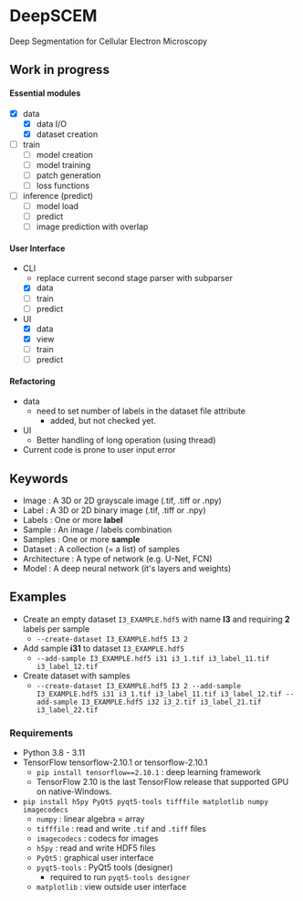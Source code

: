# DeepSCEM
Deep Segmentation for Cellular Electron Microscopy


## Work in progress
#### Essential modules

* [x] data
  * [x] data I/O
  * [x] dataset creation
* [ ] train
  * [ ] model creation
  * [ ] model training
  * [ ] patch generation
  * [ ] loss functions
* [ ] inference (predict)
  * [ ] model load
  * [ ] predict
  * [ ] image prediction with overlap

#### User Interface

* CLI
  * replace current second stage parser with subparser
  * [x] data
  * [ ] train
  * [ ] predict
* UI
  * [x] data
  * [x] view
  * [ ] train
  * [ ] predict

#### Refactoring

* data
  * need to set number of labels in the dataset file attribute
    * added, but not checked yet.
* UI
  * Better handling of long operation (using thread)
* Current code is prone to user input error


## Keywords
* Image : A 3D or 2D grayscale image (.tif, .tiff or .npy)
* Label : A 3D or 2D binary image (.tif, .tiff or .npy)
* Labels : One or more **label**
* Sample : An image / labels combination
* Samples : One or more **sample**
* Dataset : A collection (= a list) of samples
* Architecture : A type of network (e.g. U-Net, FCN)
* Model : A deep neural network (it's layers and weights)


## Examples
* Create an empty dataset `I3_EXAMPLE.hdf5` with name **I3** and requiring **2** labels per sample
  * `--create-dataset I3_EXAMPLE.hdf5 I3 2`
* Add sample **i31** to dataset `I3_EXAMPLE.hdf5`
  * `--add-sample I3_EXAMPLE.hdf5 i31 i3_1.tif i3_label_11.tif i3_label_12.tif `
* Create dataset with samples
  * `--create-dataset I3_EXAMPLE.hdf5 I3 2 --add-sample I3_EXAMPLE.hdf5 i31 i3_1.tif i3_label_11.tif i3_label_12.tif --add-sample I3_EXAMPLE.hdf5 i32 i3_2.tif i3_label_21.tif i3_label_22.tif`


### Requirements
* Python 3.8 - 3.11
* TensorFlow tensorflow-2.10.1 or tensorflow-2.10.1
  * `pip install tensorflow==2.10.1` : deep learning framework
  * TensorFlow 2.10 is the last TensorFlow release that supported GPU on native-Windows.
* `pip install h5py PyQt5 pyqt5-tools tifffile matplotlib numpy imagecodecs`
  * `numpy` : linear algebra = array
  * `tifffile` : read and write `.tif` and `.tiff` files
  * `imagecodecs` : codecs for images
  * `h5py` : read and write HDF5 files
  * `PyQt5` : graphical user interface
  * `pyqt5-tools` : PyQt5 tools (designer)
    * required to run `pyqt5-tools designer`
  * `matplotlib` : view outside user interface
